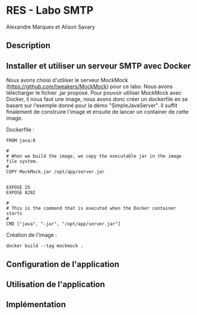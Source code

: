 # RES - Labo SMTP

Alexandre Marques et Alison Savary

## Description
## Installer et utiliser un serveur SMTP avec Docker
Nous avons choisi d'utiliser le serveur MockMock (https://github.com/tweakers/MockMock) pour ce labo. 
Nous avons télécharger le fichier .jar proposé. Pour pouvoir utiliser MockMock avec Docker, il nous faut une image,
nous avons donc créer un dockerfile en se basant sur l'exemple donné pour la démo "SimpleJavaServer". Il suffit finalement
de construire l'image et ensuite de lancer un container de cette image. 

Dockerfile :
```
FROM java:8

#
# When we build the image, we copy the executable jar in the image file system. 
#
COPY MockMock.jar /opt/app/server.jar


EXPOSE 25
EXPOSE 8282

#
# This is the command that is executed when the Docker container starts
#
CMD ["java", "-jar", "/opt/app/server.jar"]
```

Création de l'image :
```
docker build --tag mockmock .
```

## Configuration de l'application
## Utilisation de l'application
## Implémentation